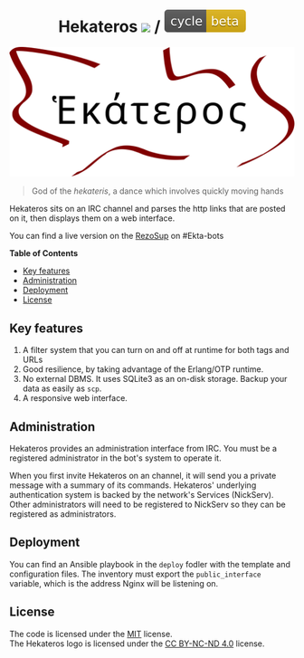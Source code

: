 <h1 align=center>Hekateros <img src="https://img.shields.io/github/tag/friendshipismagic/hekateros.svg"> / <img src="cycle-beta-yellow.svg"></h1>

![Logo](Hekateros.svg)

>God of the *hekateris*, a dance which involves quickly moving hands

Hekateros sits on an IRC channel and parses the http links that are posted on it, then displays them on a web interface.

You can find a live version on the [RezoSup](https://chat.rezosup.org/) on #Ekta-bots

<!-- START doctoc generated TOC please keep comment here to allow auto update -->
<!-- DON'T EDIT THIS SECTION, INSTEAD RE-RUN doctoc TO UPDATE -->
**Table of Contents**

- [Key features](#key-features)
- [Administration](#administration)
- [Deployment](#deployment)
- [License](#license)

<!-- END doctoc generated TOC please keep comment here to allow auto update -->


## Key features

1. A filter system that you can turn on and off at runtime for both tags and URLs
2. Good resilience, by taking advantage of the Erlang/OTP runtime.
3. No external DBMS. It uses SQLite3 as an on-disk storage. Backup your data as easily as `scp`.
4. A responsive web interface.


## Administration

Hekateros provides an administration interface from IRC. You must be a registered administrator in the bot's system to operate it.

When you first invite Hekateros on an channel, it will send you a private message with a summary of its commands. Hekateros' underlying authentication
system is backed by the network's Services (NickServ). Other administrators will need to be registered to NickServ so they can be registered as
administrators.  


## Deployment

You can find an Ansible playbook in the `deploy` fodler with the template and configuration files. The inventory must export the `public_interface` variable, which is the address Nginx will be listening on.


## License

The code is licensed under the [MIT](LICENSE.txt) license.  
The Hekateros logo is licensed under the [CC BY-NC-ND 4.0](https://creativecommons.org/licenses/by-nc-nd/4.0/) license.
